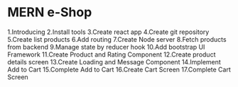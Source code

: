 # MERN e-Shop

1.Introducing
2.Install tools
3.Create react app
4.Create git repository
5.Create list products
6.Add routing
7.Create Node server
8.Fetch products from backend
9.Manage state by reducer hook
10.Add bootstrap UI Framework
11.Create Product and Rating Component
12.Create product details screen
13.Create Loading and Message Component
14.Implement Add to Cart
15.Complete Add to Cart
16.Create Cart Screen
17.Complete Cart Screen
